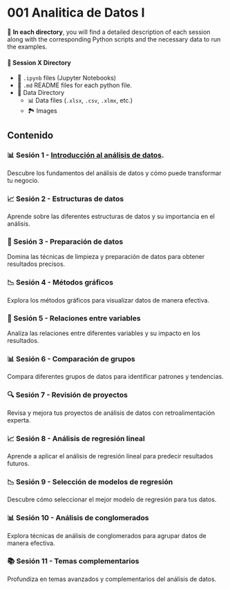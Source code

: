 # 001 Analitica de Datos I

📁 **In each directory**, you will find a detailed description of each session along with the corresponding Python scripts and the necessary data to run the examples.

#### 📂 Session X Directory
- 📓 `.ipynb` files (Jupyter Notebooks)
- 📘 `.md` README files for each python file.
- 📂 Data Directory
  - 📊 Data files (`.xlsx`, `.csv`, `.xlmx`, etc.)
  - 🏞️ Images

## Contenido


### 📊 Sesión 1 - [Introducción al análisis de datos](Sesion002/README.md). 
Descubre los fundamentos del análisis de datos y cómo puede transformar tu negocio.

### 📈 Sesión 2 - Estructuras de datos
Aprende sobre las diferentes estructuras de datos y su importancia en el análisis.

### 🧹 Sesión 3 - Preparación de datos
Domina las técnicas de limpieza y preparación de datos para obtener resultados precisos.

### 📉 Sesión 4 - Métodos gráficos
Explora los métodos gráficos para visualizar datos de manera efectiva.

### 🔗 Sesión 5 - Relaciones entre variables
Analiza las relaciones entre diferentes variables y su impacto en los resultados.

### 📊 Sesión 6 - Comparación de grupos
Compara diferentes grupos de datos para identificar patrones y tendencias.

### 🔍 Sesión 7 - Revisión de proyectos
Revisa y mejora tus proyectos de análisis de datos con retroalimentación experta.

### 📈 Sesión 8 - Análisis de regresión lineal
Aprende a aplicar el análisis de regresión lineal para predecir resultados futuros.

### 📉 Sesión 9 - Selección de modelos de regresión
Descubre cómo seleccionar el mejor modelo de regresión para tus datos.

### 📊 Sesión 10 - Análisis de conglomerados
Explora técnicas de análisis de conglomerados para agrupar datos de manera efectiva.

### 📚 Sesión 11 - Temas complementarios
Profundiza en temas avanzados y complementarios del análisis de datos.
